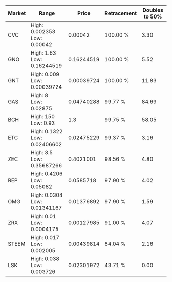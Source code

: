 | Market | Range | Price| Retracement | Doubles to 50% |
| --- | --- | --- | --- | --- |
| CVC | High: 0.002353<br />Low: 0.00042 | 0.00042 | 100.00 % | 3.30 |
| GNO | High: 1.63<br />Low: 0.16244519 | 0.16244519 | 100.00 % | 5.52 |
| GNT | High: 0.009<br />Low: 0.00039724 | 0.00039724 | 100.00 % | 11.83 |
| GAS | High: 8<br />Low: 0.02875 | 0.04740288 | 99.77 % | 84.69 |
| BCH | High: 150<br />Low: 0.93 | 1.3 | 99.75 % | 58.05 |
| ETC | High: 0.1322<br />Low: 0.02406602 | 0.02475229 | 99.37 % | 3.16 |
| ZEC | High: 3.5<br />Low: 0.35687266 | 0.4021001 | 98.56 % | 4.80 |
| REP | High: 0.4206<br />Low: 0.05082 | 0.0585718 | 97.90 % | 4.02 |
| OMG | High: 0.0304<br />Low: 0.01341167 | 0.01376892 | 97.90 % | 1.59 |
| ZRX | High: 0.01<br />Low: 0.0004175 | 0.00127985 | 91.00 % | 4.07 |
| STEEM | High: 0.017<br />Low: 0.002005 | 0.00439814 | 84.04 % | 2.16 |
| LSK | High: 0.038<br />Low: 0.003726 | 0.02301972 | 43.71 % | 0.00 |
